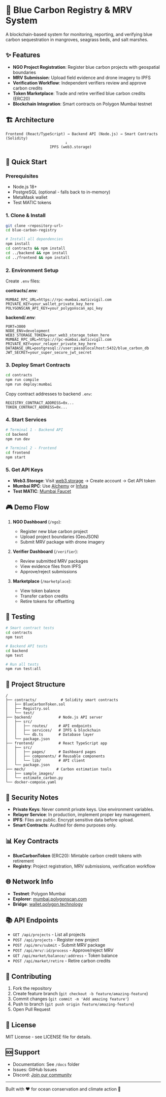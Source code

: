 # 🌊 Blue Carbon Registry & MRV System

A blockchain-based system for monitoring, reporting, and verifying blue carbon sequestration in mangroves, seagrass beds, and salt marshes.

## ✨ Features

- **NGO Project Registration**: Register blue carbon projects with geospatial boundaries
- **MRV Submission**: Upload field evidence and drone imagery to IPFS
- **Verification Workflow**: Independent verifiers review and approve carbon credits
- **Token Marketplace**: Trade and retire verified blue carbon credits (ERC20)
- **Blockchain Integration**: Smart contracts on Polygon Mumbai testnet

## 🏗️ Architecture

```
Frontend (React/TypeScript) → Backend API (Node.js) → Smart Contracts (Solidity)
                           ↓
                    IPFS (web3.storage)
```

## 🚀 Quick Start

### Prerequisites

- Node.js 18+
- PostgreSQL (optional - falls back to in-memory)
- MetaMask wallet
- Test MATIC tokens

### 1. Clone & Install

```bash
git clone <repository-url>
cd blue-carbon-registry

# Install all dependencies
npm install
cd contracts && npm install
cd ../backend && npm install
cd ../frontend && npm install
```

### 2. Environment Setup

Create `.env` files:

**contracts/.env**:
```env
MUMBAI_RPC_URL=https://rpc-mumbai.maticvigil.com
PRIVATE_KEY=your_wallet_private_key_here
POLYGONSCAN_API_KEY=your_polygonscan_api_key
```

**backend/.env**:
```env
PORT=3000
NODE_ENV=development
WEB3_STORAGE_TOKEN=your_web3_storage_token_here
MUMBAI_RPC_URL=https://rpc-mumbai.maticvigil.com
PRIVATE_KEY=your_relayer_private_key_here
DATABASE_URL=postgresql://user:pass@localhost:5432/blue_carbon_db
JWT_SECRET=your_super_secure_jwt_secret
```

### 3. Deploy Smart Contracts

```bash
cd contracts
npm run compile
npm run deploy:mumbai
```

Copy contract addresses to backend `.env`:
```env
REGISTRY_CONTRACT_ADDRESS=0x...
TOKEN_CONTRACT_ADDRESS=0x...
```

### 4. Start Services

```bash
# Terminal 1 - Backend API
cd backend
npm run dev

# Terminal 2 - Frontend
cd frontend
npm start
```

### 5. Get API Keys

- **Web3.Storage**: Visit [web3.storage](https://web3.storage) → Create account → Get API token
- **Mumbai RPC**: Use [Alchemy](https://alchemy.com) or [Infura](https://infura.io)
- **Test MATIC**: [Mumbai Faucet](https://faucet.polygon.technology/)

## 🎮 Demo Flow

1. **NGO Dashboard** (`/ngo`):
   - Register new blue carbon project
   - Upload project boundaries (GeoJSON)
   - Submit MRV package with drone imagery

2. **Verifier Dashboard** (`/verifier`):
   - Review submitted MRV packages
   - View evidence files from IPFS
   - Approve/reject submissions

3. **Marketplace** (`/marketplace`):
   - View token balance
   - Transfer carbon credits
   - Retire tokens for offsetting

## 🧪 Testing

```bash
# Smart contract tests
cd contracts
npm test

# Backend API tests  
cd backend
npm test

# Run all tests
npm run test:all
```

## 📁 Project Structure

```
/
├── contracts/           # Solidity smart contracts
│   ├── BlueCarbonToken.sol
│   ├── Registry.sol
│   └── test/
├── backend/            # Node.js API server
│   ├── src/
│   │   ├── routes/     # API endpoints
│   │   ├── services/   # IPFS & blockchain
│   │   └── db.ts       # Database layer
│   └── package.json
├── frontend/           # React TypeScript app
│   ├── src/
│   │   ├── pages/      # Dashboard pages
│   │   ├── components/ # Reusable components
│   │   └── lib/        # API client
│   └── package.json
├── mech/              # Carbon estimation tools
│   ├── sample_images/
│   └── estimate_carbon.py
└── docker-compose.yaml
```

## 🔐 Security Notes

- **Private Keys**: Never commit private keys. Use environment variables.
- **Relayer Service**: In production, implement proper key management.
- **IPFS**: Files are public. Encrypt sensitive data before upload.
- **Smart Contracts**: Audited for demo purposes only.

## 📊 Key Contracts

- **BlueCarbonToken** (ERC20): Mintable carbon credit tokens with retirement
- **Registry**: Project registration, MRV submissions, verification workflow

## 🌐 Network Info

- **Testnet**: Polygon Mumbai
- **Explorer**: [mumbai.polygonscan.com](https://mumbai.polygonscan.com)
- **Bridge**: [wallet.polygon.technology](https://wallet.polygon.technology/bridge)

## 📚 API Endpoints

- `GET /api/projects` - List all projects
- `POST /api/projects` - Register new project
- `POST /api/mrv/submit` - Submit MRV package
- `POST /api/mrv/:id/process` - Approve/reject MRV
- `GET /api/market/balance/:address` - Token balance
- `POST /api/market/retire` - Retire carbon credits

## 🤝 Contributing

1. Fork the repository
2. Create feature branch (`git checkout -b feature/amazing-feature`)
3. Commit changes (`git commit -m 'Add amazing feature'`)
4. Push to branch (`git push origin feature/amazing-feature`)
5. Open Pull Request

## 📝 License

MIT License - see LICENSE file for details.

## 🆘 Support

- Documentation: See `/docs` folder
- Issues: GitHub Issues
- Discord: [Join our community](https://discord.gg/bluecarbon)

---

Built with ❤️ for ocean conservation and climate action 🌊